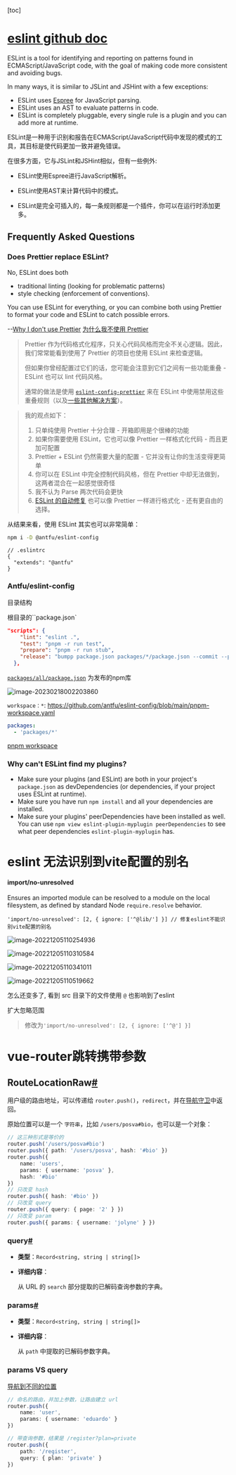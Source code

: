 [toc]

# [eslint github doc](https://github.com/eslint/eslint)

ESLint is a tool for identifying and reporting on patterns found in ECMAScript/JavaScript code, with the goal of making code more consistent and avoiding bugs. 

In many ways, it is similar to JSLint and JSHint with a few exceptions:

- ESLint uses [Espree](https://github.com/eslint/espree) for JavaScript parsing.
- ESLint uses an AST to evaluate patterns in code.
- ESLint is completely pluggable, every single rule is a plugin and you can add more at runtime.

ESLint是一种用于识别和报告在ECMAScript/JavaScript代码中发现的模式的工具，其目标是使代码更加一致并避免错误。

在很多方面，它与JSLint和JSHint相似，但有一些例外:

- ESLint使用Espree进行JavaScript解析。

- ESLint使用AST来计算代码中的模式。

- ESLint是完全可插入的，每一条规则都是一个插件，你可以在运行时添加更多。



## Frequently Asked Questions

### Does Prettier replace ESLint?

No, ESLint does both

- traditional linting (looking for problematic patterns) 
- style checking (enforcement of conventions). 

You can use ESLint for everything, or you can combine both using Prettier to format your code and ESLint to catch possible errors.

 --[Why I don't use Prettier](https://antfu.me/posts/why-not-prettier) [为什么我不使用 Prettier](https://antfu.me/posts/why-not-prettier-zh)

> Prettier 作为代码格式化程序，只关心代码风格而完全不关心逻辑。因此，我们常常能看到使用了 Prettier 的项目也使用 ESLint 来检查逻辑。
>
> 但如果你曾经配置过它们的话，您可能会注意到它们之间有一些功能重叠 - ESLint 也可以 lint 代码风格。
>
> 通常的做法是使用 [`eslint-config-prettier`](https://github.com/prettier/eslint-config-prettier) 来在 ESLint 中使用禁用这些重叠规则（以及[一些其他解决方案](https://prettier.io/docs/en/integrating-with-linters.html)）。

> 我的观点如下：
>
> 1. 只单纯使用 Prettier 十分合理 - 开箱即用是个很棒的功能
> 2. 如果你需要使用 ESLint，它也可以像 Prettier 一样格式化代码 - 而且更加可配置
> 3. Prettier + ESLint 仍然需要大量的配置 - 它并没有让你的生活变得更简单
> 4. 你可以在 ESLint 中完全控制代码风格，但在 Prettier 中却无法做到，这两者混合在一起感觉很奇怪
> 5. 我不认为 Parse 两次代码会更快
> 6. [ESLint 的自动修复](https://developer.ibm.com/articles/auto-fix-and-format-your-javascript-with-eslint/) 也可以像 Prettier 一样进行格式化 - 还有更自由的选择。

从结果来看，使用 ESLint 其实也可以非常简单：

```bash
npm i -D @antfu/eslint-config
```
```
// .eslintrc
{
  "extends": "@antfu"
}
```

### Antfu/eslint-config

目录结构

根目录的``package.json`

```json
"scripts": {
    "lint": "eslint .",
    "test": "pnpm -r run test",
    "prepare": "pnpm -r run stub",
    "release": "bumpp package.json packages/*/package.json --commit --push --tag && pnpm -r publish --access public"
  },
```

[`packages/all/package.json`](https://github.com/antfu/eslint-config/blob/main/packages/all/package.json#L2) 为发布的npm库

![image-20230218002203860](./imgs/image-20230218002203860.png)

`workspace：*`: https://github.com/antfu/eslint-config/blob/main/pnpm-workspace.yaml

```yaml
packages:
  - 'packages/*'
```

[pnpm workspace](https://pnpm.io/zh/workspaces)



### Why can't ESLint find my plugins?

- Make sure your plugins (and ESLint) are both in your project's `package.json` as devDependencies (or dependencies, if your project uses ESLint at runtime).
- Make sure you have run `npm install` and all your dependencies are installed.
- Make sure your plugins' peerDependencies have been installed as well. You can use `npm view eslint-plugin-myplugin peerDependencies` to see what peer dependencies `eslint-plugin-myplugin` has.



# eslint 无法识别到vite配置的别名

#### import/no-unresolved

Ensures an imported module can be resolved to a module on the local filesystem, as defined by standard Node `require.resolve` behavior.

`'import/no-unresolved': [2, { ignore: ['^@lib/'] }] // 修复eslint不能识别vite配置的别名`

![image-20221205110254936](./imgs/image-20221205110254936.png)

![image-20221205110310584](./imgs/image-20221205110310584.png)

![image-20221205110341011](./imgs/image-20221205110341011.png)

![image-20221205110519662](./imgs/image-20221205110519662.png)

怎么还变多了, 看到 src 目录下的文件使用 `@` 也影响到了eslint

扩大忽略范围 

> 修改为`'import/no-unresolved': [2, { ignore: ['^@'] }] ` 



# vue-router跳转携带参数

## RouteLocationRaw[#](https://router.vuejs.org/zh/api/#routelocationraw)

用户级的路由地址，可以传递给 `router.push()`，`redirect`，并在[导航守卫](https://router.vuejs.org/zh/guide/advanced/navigation-guards.html)中返回。

原始位置可以是一个 `字符串`，比如 `/users/posva#bio`，也可以是一个对象：

```ts
// 这三种形式是等价的
router.push('/users/posva#bio')
router.push({ path: '/users/posva', hash: '#bio' })
router.push({ 
    name: 'users', 
    params: { username: 'posva' }, 
    hash: '#bio' 
})
// 只改变 hash
router.push({ hash: '#bio' })
// 只改变 query
router.push({ query: { page: '2' } })
// 只改变 param
router.push({ params: { username: 'jolyne' } })
```

### query[#](https://router.vuejs.org/zh/api/#query)

- **类型**：`Record<string, string | string[]>`

- **详细内容**：

  从 URL 的 `search` 部分提取的已解码查询参数的字典。

### params[#](https://router.vuejs.org/zh/api/#params)

- **类型**：`Record<string, string | string[]>`

- **详细内容**：

  从 `path` 中提取的已解码参数字典。



### params VS query

[导航到不同的位置](https://router.vuejs.org/zh/guide/essentials/navigation.html#%E5%AF%BC%E8%88%AA%E5%88%B0%E4%B8%8D%E5%90%8C%E7%9A%84%E4%BD%8D%E7%BD%AE)

```ts
// 命名的路由，并加上参数，让路由建立 url
router.push({ 
    name: 'user', 
	params: { username: 'eduardo' } 
})

// 带查询参数，结果是 /register?plan=private
router.push({ 
    path: '/register', 
    query: { plan: 'private' } 
})
```

